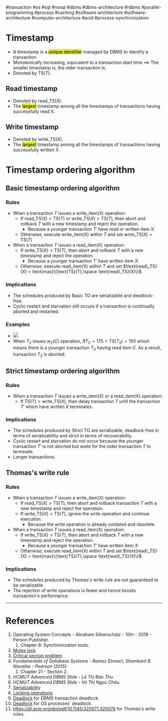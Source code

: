 #transaction #os #sql #nosql #dbms #dbms-architecture #rdbms #parallel-programming #process #caching #software-architecture #software-architecture #computer-architecture  #acid #process-synchronization 

# Timestamp
- A timestamp is a <mark style="background: #e4e62d;">unique identifier</mark> managed by DBMS to identify a transaction.
- Monotonically increasing, equivalent to a transaction start time $\implies$ The smaller timestamp is, the older transaction is.
- Denoted by $\text{TS}(T)$.
## Read timestamp
- Denoted by $\text{read\_TS}(X)$.
- The <mark style="background: #e4e62d;">largest</mark> timestamp among all the timestamps of transactions having successfully read X.
## Write timestamp
- Denoted by $\text{write\_TS}(X)$.
- The <mark style="background: #e4e62d;">largest</mark> timestamp among all the timestamps of transactions having successfully written X.
# Timestamp ordering algorithm
## Basic timestamp ordering algorithm
### Rules
- When a transaction $T$ issues a $\text{write\_item(X)}$ operation:
	- If $\text{read\_TS}(X) > \text{TS}(T)$ or $\text{write\_TS}(X) > \text{TS}(T)$, then abort and rollback $T$ with a new timestamp and reject the operation.
		- Because a younger transaction $T'$ have read or written item $X$.
	- Otherwise, execute $\text{write\_item(X)}$ within $T$ and set $\text{write\_TS}(X) = \text{TS}(T)$
- When a transaction $T$ issues a $\text{read\_item(X)}$ operation:
	- If  $\text{write\_TS}(X) > \text{TS}(T)$, then abort and rollback $T$ with a new timestamp and reject the operation.
		- Because a younger transaction $T'$ have written item $X$.
	- Otherwise,  execute $\text{read\_item(X)}$ within $T$ and set $\text{read\_TS}(X) = \text{max}\{\text{TS}(T),\space \text{read\_TS}(X)\}$
### Implications
- The schedules produced by Basic TO are serializable and deadlock-free.
- Cyclic restart and starvation still occurs if a transaction is continually  aborted and restarted.
### Examples
- ![](Pasted%20image%2020241211164855.png)
-  When $T_2$ issues $w_2(C)$ operation, $RT_C = 175 > \text{TS}(T_2) = 150$ which means there is a younger transaction $T_3$ having read item $C$. As a result, transaction $T_2$ is aborted.
## Strict timestamp ordering algorithm
### Rules
- When a transaction $T$ issues a $\text{write\_item(X)}$ or a  $\text{read\_item(X)}$ operation:
	- If $\text{TS}(T) > \text{write\_TS}(X)$, then delay transaction $T$ until the transaction $T'$ which have written $X$ terminates.
### Implications
- The schedules produced by Strict TO are serializable, deadlock-free in terms of serializability and strict in terms of recoverability.
- Cyclic restart and starvation do not occur because the younger transaction $T'$ is not aborted but waits for the older transaction $T$ to terminate.
- Longer transactions.
## Thomas's write rule
### Rules
- When a transaction $T$ issues a $\text{write\_item(X)}$ operation:
	- If $\text{read\_TS}(X) > \text{TS}(T)$, then abort and rollback transaction $T$ with a new timestamp and reject the operation.
	- If $\text{write\_TS}(X) > \text{TS}(T)$, ignore the write operation and continue execution. 
		- Because the write operation is already outdated and obsolete.
- When a transaction $T$ issues a $\text{read\_item(X)}$ operation:
	- If  $\text{write\_TS}(X) > \text{TS}(T)$, then abort and rollback $T$ with a new timestamp and reject the operation.
		- Because a younger transaction $T'$ have written item $X$.
	- Otherwise,  execute $\text{read\_item(X)}$ within $T$ and set $\text{read\_TS}(X) = \text{max}\{\text{TS}(T),\space \text{read\_TS}(X)\}$
### Implications
- The schedules produced by Thomas's write rule are not guaranteed to be serializable.
- The rejection of write operations is fewer and hence boosts transaction's performance.

---
# References
1. Operating System Concepts - Abraham Silberschatz - 10th - 2018 - Person Publisher.
	1. Chapter 6: Synchronization tools.
2. [Mutex lock](Mutex%20lock.md)
3. [Critical section problem](Critical%20section%20problem.md)
4. *Fundamentals of Database Systems - Ramez Elmasri, Shamkant B. Navathe  - Pearson (2015):*
	1. Chapter 21 - Section 2.
5. *HCMUT Advanced DBMS Slide - Lê Thị Bảo Thu.*
6. *HCMUT Advanced DBMS Slide - Võ Thị Ngọc Châu.*
7. [Serializability](Serializability.md)
8. [Locking operations](Locking%20operations.md)
9. [Deadlock](dbms/transaction/acid/concurrency-control/Deadlock.md) for DBMS transaction deadlock.
10. [Deadlock](operating-system/process/Deadlock.md) for OS processes' deadlock.
11. https://dl.acm.org/doi/pdf/10.1145/320071.320076 for Thomas's write rules.